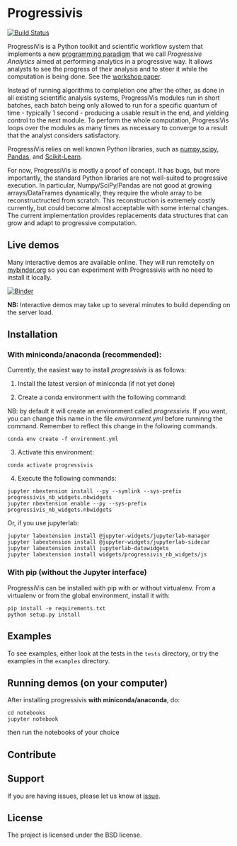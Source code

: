 # Progressivis

[![Build Status](https://travis-ci.org/jdfekete/progressivis.svg?branch=master&label=Travis%20CI)](https://travis-ci.org/jdfekete/progressivis)

ProgressiVis is a Python toolkit and scientific workflow system that
implements a new [programming
paradigm](https://en.wikipedia.org/wiki/Programming_paradigm) that we
call _Progressive Analytics_ aimed at performing analytics in a
progressive way.  It allows analysts to see the progress of their
analysis and to steer it while the computation is being done. See the
[workshop paper](https://hal.inria.fr/hal-01202901).

Instead of running algorithms to completion one after the other, as
done in all existing scientific analysis systems, ProgressiVis modules
run in short batches, each batch being only allowed to run for a
specific quantum of time - typically 1 second - producing a usable
result in the end, and yielding control to the next module.  To
perform the whole computation, ProgressiVis loops over the modules as many
times as necessary to converge to a result that the analyst considers
satisfactory.

ProgressiVis relies on well known Python libraries, such as
[numpy](http://www.numpy.org/),[scipy](http://www.scipy.org/),
[Pandas](http://pandas.pydata.org/),
and
[Scikit-Learn](http://scikit-learn.org/).

For now, ProgressiVis is mostly a proof of concept. It has bugs, but
more importantly, the standard Python libraries are not well-suited to
progressive execution. In particular, Numpy/SciPy/Pandas are not good
at growing arrays/DataFrames dynamically, they require the whole array
to be reconstructructed from scratch. This reconstruction is extremely
costly currently, but could become almost acceptable with some
internal changes.  The current implementation provides replacements data
structures that can grow and adapt to progressive computation.

## Live demos

Many interactive demos are available online. They will run remotelly on [mybinder.org](https://mybinder.org/) so you can experiment with Progressivis with no need to install it locally.

[![Binder](https://mybinder.org/badge_logo.svg)](https://mybinder.org/v2/gh/jdfekete/progressivis.git/master?filepath=demos)

**NB:** Interactive demos may take up to several minutes to build depending on the server load.

## Installation

### With miniconda/anaconda (recommended):

Currently, the easiest way to install *progressivis* is as follows:

1. Install the latest version of miniconda (if not yet done)

2. Create a conda environment with the following command:

NB: by default it will create an environment called *progressivis*. If you want, you can change this name in the file *environment.yml* before runninng the command. Remember to reflect this change in the following commands.

```
conda env create -f environment.yml
```
3. Activate this environment:

```
conda activate progressivis
```
4. Execute the following commands:

```
jupyter nbextension install --py --symlink --sys-prefix progressivis_nb_widgets.nbwidgets
jupyter nbextension enable --py --sys-prefix progressivis_nb_widgets.nbwidgets
```

Or, if you use jupyterlab:

```
jupyter labextension install @jupyter-widgets/jupyterlab-manager
jupyter labextension install @jupyter-widgets/jupyterlab-sidecar
jupyter labextension install jupyterlab-datawidgets
jupyter labextension install widgets/progressivis_nb_widgets/js
```

### With pip (without the Jupyter interface)

ProgressiVis can be installed with pip with or without virtualenv.
From a virtualenv or from the global environment, install it with:
```
pip install -e requirements.txt
python setup.py install
```


## Examples

To see examples, either look at the tests in the `tests` directory, or
try the examples in the `examples` directory.

## Running demos (on your computer)

After installing progressivis **with miniconda/anaconda**, do:
```
cd notebooks
jupyter notebook
```
then run the notebooks of your choice

## Contribute

## Support

If you are having issues, please let us know at [issue](https://github.com/jdfekete/progressivis/issues).


## License

The project is licensed under the BSD license.


